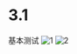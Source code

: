 # 3.1
基本测试
![1](https://github.com/jsxmian/DES/assets/147250030/87d7bda7-3cc7-4e35-9d7e-c6232bd822ee)
![2](https://github.com/jsxmian/DES/assets/147250030/1d1aef42-eef0-465a-ae51-79ee608472e4)
